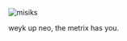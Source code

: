 ![misiks](https://scontent.fsaw1-9.fna.fbcdn.net/v/t31.0-0/p600x600/16112647_757439281074864_7863460123238741126_o.jpg?_nc_cat=110&_nc_sid=dd9801&_nc_ohc=-xW4xM40P4IAX9qw5fq&_nc_ht=scontent.fsaw1-9.fna&_nc_tp=6&oh=af53b7df7a7d37c1a47a53e6b0a6bdf3&oe=5F35ADF6)

weyk up neo, the metrix has you.
